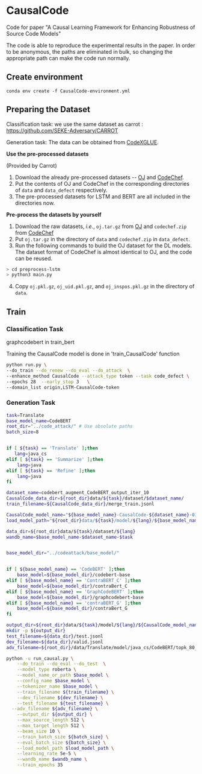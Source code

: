 # CausalCode

Code for paper "A Causal Learning Framework for Enhancing Robustness of Source Code Models"

The code is able to reproduce the experimental results in the paper. In order to be anonymous, the paths are eliminated in bulk, so changing the appropriate path can make the code run normally.

## Create environment

```
conda env create -f CausalCode-environment.yml
```

## Preparing the Dataset

Classification task: we use the same dataset as carrot : https://github.com/SEKE-Adversary/CARROT

Generation task: The data can be obtained from [CodeXGLUE](https://github.com/microsoft/CodeBERT).

**Use the pre-processed datasets**

(Provided by Carrot)

1. Download the already pre-processed datasets -- [OJ](https://drive.google.com/drive/folders/1__SjuEKH8Sa_OYWhegiGE6Brbr1ObZrM?usp=sharing) and [CodeChef](https://drive.google.com/drive/folders/1ZEIb35PzfD2ojWr53Qa_myFRMVK7QI7f?usp=sharing).
2. Put the contents of OJ and CodeChef in the corresponding directories of `data` and `data_defect` respectively.
3. The pre-processed datasets for LSTM and BERT are all included in the directories now.

**Pre-process the datasets by yourself**

1. Download the raw datasets, *i.e.*, `oj.tar.gz` from [OJ](https://drive.google.com/drive/folders/1__SjuEKH8Sa_OYWhegiGE6Brbr1ObZrM?usp=sharing) and `codechef.zip` from [CodeChef](https://drive.google.com/drive/folders/1ZEIb35PzfD2ojWr53Qa_myFRMVK7QI7f?usp=sharing)
2. Put `oj.tar.gz` in the directory of `data` and `codechef.zip` in `data_defect`.
3. Run the following commands to build the OJ dataset for the DL models. The dataset format of CodeChef is almost identical to OJ, and the code can be reused.

```sh
> cd preprocess-lstm
> python3 main.py 
```

4. Copy `oj.pkl.gz`, `oj_uid.pkl.gz`, and `oj_inspos.pkl.gz` in the directory of `data`.

## Train

### Classification Task

graphcodebert in train_bert

Training the CausalCode model is done in 'train_CausalCode' function

```sh
python run.py \
--do_train --do_renew --do_eval --do_attack  \
--enhance_method CausalCode --attack_type token --task code_defect \
--epochs 28  --early_stop 3   \
--domain_list origin,LSTM-CausalCode-token
```

### Generation Task

```sh
task=Translate
base_model_name=CodeBERT
root_dir="../code_attack/" # Use absolute paths
batch_size=8


if [ ${task} == 'Translate' ];then
   lang=java_cs
elif [ ${task} == 'Summarize' ];then
    lang=java
elif [ ${task} == 'Refine' ];then
    lang=java
fi

dataset_name=codebert_augment_CodeBERT_output_iter_10
CausalCode_data_dir=${root_dir}data/${task}/dataset/$dataset_name/
train_filename=${CausalCode_data_dir}/merge_train.jsonl

CausalCode_model_name="${base_model_name}-CausalCode-${dataset_name}-0317"
load_model_path="${root_dir}data/${task}/model/${lang}/${base_model_name}/ckpt/model.bin"

data_dir=${root_dir}data/${task}/dataset/${lang}
wandb_name=$base_model_name-$dataset_name-$task


base_model_dir="../codeattack/base_model/"


if [ ${base_model_name} == 'CodeBERT' ];then
	base_model=${base_model_dir}/codebert-base
elif [ ${base_model_name} == 'ContraBERT_C' ];then
	base_model=${base_model_dir}/contraBert_C
elif [ ${base_model_name} == 'GraphCodeBERT' ];then
	base_model=${base_model_dir}/graphcodebert-base
elif [ ${base_model_name} == 'contraBERT_G' ];then
	base_model=${base_model_dir}/contraBert_G
fi

output_dir=${root_dir}data/${task}/model/${lang}/${CausalCode_model_name}
mkdir -p ${output_dir}
test_filename=${data_dir}/test.jsonl
dev_filename=${data_dir}/valid.jsonl
adv_filename=${root_dir}/data/Translate/model/java_cs/CodeBERT/topk_80_5_output/test.jsonl

python -u run_causal.py \
    --do_train --do_eval --do_test  \
    --model_type roberta \
    --model_name_or_path $base_model \
    --config_name $base_model \
    --tokenizer_name $base_model \
    --train_filename ${train_filename} \
    --dev_filename ${dev_filename} \
    --test_filename ${test_filename} \
  --adv_filename ${adv_filename} \
    --output_dir ${output_dir} \
    --max_source_length 512 \
    --max_target_length 512 \
    --beam_size 10 \
    --train_batch_size ${batch_size} \
    --eval_batch_size ${batch_size} \
    --load_model_path $load_model_path \
    --learning_rate 5e-5 \
    --wandb_name $wandb_name \
    --train_epochs 35

```
